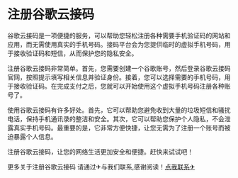 # 注册谷歌云接码

谷歌云接码是一项便捷的服务，可以帮助您轻松注册各种需要手机验证码的网站和应用，而无需使用真实的手机号码。接码平台会为您提供临时的虚拟手机号码，用于接收验证码和短信，从而保护您的隐私安全。

注册谷歌云接码非常简单。首先，您需要创建一个谷歌账号，然后登录谷歌云接码官网，按照提示填写相关信息并验证身份。接着，您可以选择需要的手机号码，用于接收验证码。在完成支付之后，您就可以开始使用这个虚拟手机号码注册各种账号了。

使用谷歌云接码有许多好处。首先，它可以帮助您避免收到大量的垃圾短信和骚扰电话，保持手机通讯录的整洁和安全。其次，它可以帮助您保护个人隐私，不会泄露真实手机号码。最重要的是，它非常方便快捷，让您无需为了注册一个账号而被迫暴露个人信息。

注册谷歌云接码，让您的网络生活更加安全和便捷。赶快来试试吧！

更多关于注册谷歌云接码 请通过✈与我们联系,感谢阅读！[点我联系✈](https://pc.G208.com)